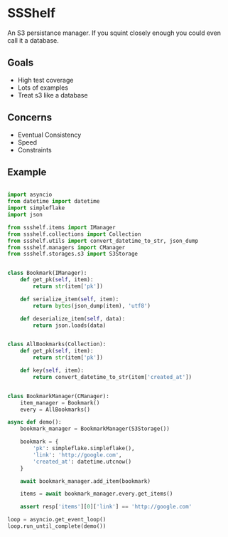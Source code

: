 # SSShelf

An S3 persistance manager. If you squint closely enough you could even call it a database.

## Goals

- High test coverage
- Lots of examples
- Treat s3 like a database

## Concerns

- Eventual Consistency
- Speed
- Constraints

## Example


```python

import asyncio
from datetime import datetime
import simpleflake
import json

from ssshelf.items import IManager
from ssshelf.collections import Collection
from ssshelf.utils import convert_datetime_to_str, json_dump
from ssshelf.managers import CManager
from ssshelf.storages.s3 import S3Storage


class Bookmark(IManager):
    def get_pk(self, item):
        return str(item['pk'])

    def serialize_item(self, item):
        return bytes(json_dump(item), 'utf8')

    def deserialize_item(self, data):
        return json.loads(data)


class AllBookmarks(Collection):
    def get_pk(self, item):
        return str(item['pk'])

    def key(self, item):
        return convert_datetime_to_str(item['created_at'])


class BookmarkManager(CManager):
    item_manager = Bookmark()
    every = AllBookmarks()

async def demo():
	bookmark_manager = BookmarkManager(S3Storage())

	bookmark = {
		'pk': simpleflake.simpleflake(),
		'link': 'http://google.com',
		'created_at': datetime.utcnow()
	}

	await bookmark_manager.add_item(bookmark)

	items = await bookmark_manager.every.get_items()

	assert resp['items'][0]['link'] == 'http://google.com'

loop = asyncio.get_event_loop()
loop.run_until_complete(demo())
```


